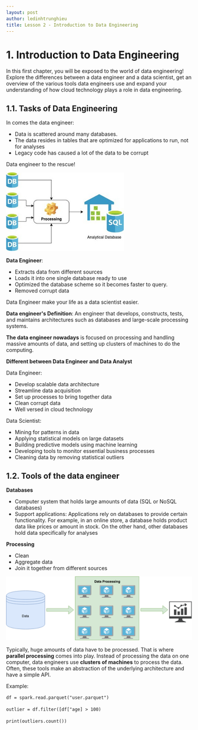 ```yaml
---
layout: post
author: ledinhtrunghieu
title: Lesson 2 - Introduction to Data Engineering
---
```


# 1. Introduction to Data Engineering


In this first chapter, you will be exposed to the world of data engineering! Explore the differences between a data engineer and a data scientist, get an overview of the various tools data engineers use and expand your understanding of how cloud technology plays a role in data engineering.

## 1.1. Tasks of Data Engineering 

In comes the data engineer:
* Data is scattered around many databases.
* The data resides in tables that are optimized for applications to run, not for analyses
* Legacy code has caused a lot of the data to be corrupt

Data engineer to the rescue!

<img src="/assets/images/20210501_IntroductiontoDE/pic1.png" class="largepic"/>

**Data Engineer**:
* Extracts data from different sources
* Loads it into one single database ready to use
* Optimized the database scheme so it becomes faster to query. 
* Removed corrupt data

Data Engineer make your life as a data scientist easier.

**Data engineer's Definition**: An engineer that develops, constructs, tests, and maintains architectures such as databases and large-scale processing systems.

**The data engineer nowadays** is focused on processing and handling massive amounts of data, and setting up clusters of machines to do the computing.

**Different between Data Engineer and Data Analyst**

Data Engineer: 
* Develop scalable data architecture
* Streamline data acquisition
* Set up processes to bring together data	
* Clean corrupt data
* Well versed in cloud technology

Data Scientist:
* Mining for patterns in data
* Applying statistical models on large datasets
* Building predictive models using machine learning
* Developing tools to monitor essential business processes
* Cleaning data by removing statistical outliers

## 1.2. Tools of the data engineer

**Databases**
* Computer system that holds large amounts of data (SQL or NoSQL databases)
* Support applications: Applications rely on databases to provide certain functionality. For example, in an online store, a database holds product data like prices or amount in stock. On the other hand, other databases hold data specifically for analyses

**Processing**
* Clean
* Aggregate data
* Join it together from different sources

<img src="/assets/images/20210501_IntroductiontoDE/pic2.png" class="largepic"/>

Typically, huge amounts of data have to be processed. That is where **parallel processing** comes into play. Instead of processing the data on one computer, data engineers use **clusters of machines** to process the data. Often, these tools make an abstraction of the underlying architecture and have a simple API.

Example: 

```
df = spark.read.parquet("user.parquet")

outlier = df.filter([df["age] > 100)

print(outliers.count())
```

